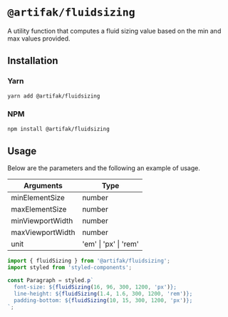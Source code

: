 # `@artifak/fluidsizing`

A utility function that computes a fluid sizing value based on the min and max values provided.

## Installation

### Yarn

```sh
yarn add @artifak/fluidsizing
```

### NPM

```sh
npm install @artifak/fluidsizing
```

## Usage

Below are the parameters and the following an example of usage.

| Arguments        | Type                  |
| ---------------- | --------------------- |
| minElementSize   | number                |
| maxElementSize   | number                |
| minViewportWidth | number                |
| maxViewportWidth | number                |
| unit             | 'em' \| 'px' \| 'rem' |

```ts
import { fluidSizing } from '@artifak/fluidsizing';
import styled from 'styled-components';

const Paragraph = styled.p`
  font-size: ${fluidSizing(16, 96, 300, 1200, 'px')};
  line-height: ${fluidSizing(1.4, 1.6, 300, 1200, 'rem')};
  padding-bottom: ${fluidSizing(10, 15, 300, 1200, 'px')};
`;
```
